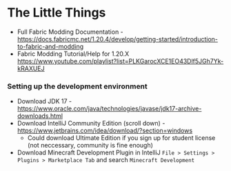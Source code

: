 # The Little Things
+ Full Fabric Modding Documentation - https://docs.fabricmc.net/1.20.4/develop/getting-started/introduction-to-fabric-and-modding
+ Fabric Modding Tutorial/Help for 1.20.X https://www.youtube.com/playlist?list=PLKGarocXCE1EO43Dlf5JGh7Yk-kRAXUEJ

### Setting up the development environment
+ Download JDK 17 - https://www.oracle.com/java/technologies/javase/jdk17-archive-downloads.html
+ Download IntelliJ Community Edition (scroll down) - https://www.jetbrains.com/idea/download/?section=windows
  + Could download Ultimate Edition if you sign up for student license (not neccessary, community is fine enough)
+ Download Minecraft Development Plugin in IntelliJ `File > Settings > Plugins > Marketplace Tab` and search `Minecraft Development`
